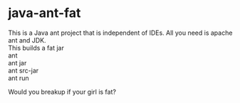 # java-ant-fat  
This is a Java ant project that is independent of IDEs. All you need is apache ant and JDK.  
This builds a fat jar  
ant  
ant jar  
ant src-jar  
ant run  



Would you breakup if your girl is fat?

